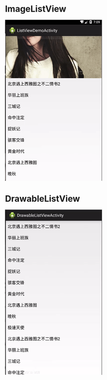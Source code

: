 # ImageListView
![ImageListView](https://github.com/August1996/Android-Demo/blob/master/ListViewDemo/image_listview.gif?raw=true)
# DrawableListView
![DrawableListView](https://github.com/August1996/Android-Demo/blob/master/ListViewDemo/drawable_list_view.gif?raw=true)